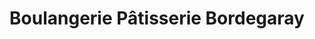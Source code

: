 ---
title: "Boulangerie Pâtisserie Bordegaray"
url: /arudy/boulangerie-patisserie-bordegaray/
shop: boulangerie
---
